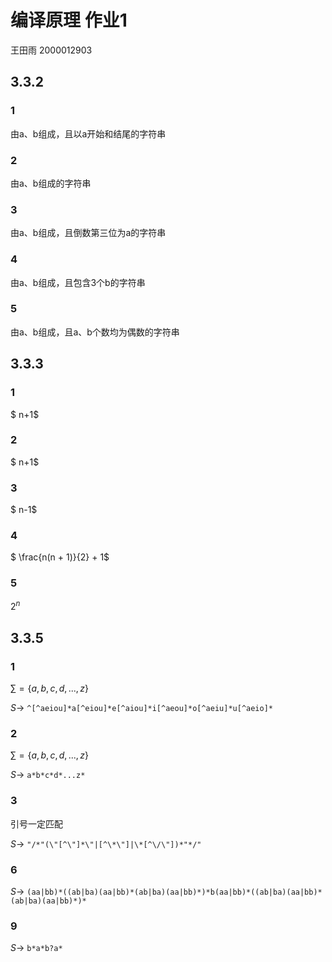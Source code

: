 # 编译原理 作业1

王田雨 2000012903

## 3.3.2

### 1

由a、b组成，且以a开始和结尾的字符串

### 2

由a、b组成的字符串

### 3

由a、b组成，且倒数第三位为a的字符串

### 4

由a、b组成，且包含3个b的字符串

### 5

由a、b组成，且a、b个数均为偶数的字符串

## 3.3.3

### 1

$ n+1$

### 2

$ n+1$

### 3

$ n-1$

### 4

$ \frac{n(n + 1)}{2} + 1$

### 5

$2^n$

## 3.3.5

### 1

$\sum=\{a,b,c,d,...,z\}$

$S \rightarrow$ `^[^aeiou]*a[^eiou]*e[^aiou]*i[^aeou]*o[^aeiu]*u[^aeio]*`

### 2

$\sum=\{a,b,c,d,...,z\}$

$S \rightarrow$ `a*b*c*d*...z*`

### 3

引号一定匹配

$S \rightarrow$ `"/*"(\"[^\"]*\"|[^\*\"]|\*[^\/\"])*"*/"`

### 6

$S \rightarrow$ `(aa|bb)*((ab|ba)(aa|bb)*(ab|ba)(aa|bb)*)*b(aa|bb)*((ab|ba)(aa|bb)*(ab|ba)(aa|bb)*)*`

### 9

$S \rightarrow$ `b*a*b?a*`
